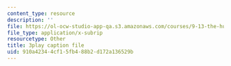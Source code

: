 ```yaml
---
content_type: resource
description: ''
file: https://ol-ocw-studio-app-qa.s3.amazonaws.com/courses/9-13-the-human-brain-spring-2019/910a42344cf15fb488b2d172a136529b_B4a0WdGp52g.vtt
file_type: application/x-subrip
resourcetype: Other
title: 3play caption file
uid: 910a4234-4cf1-5fb4-88b2-d172a136529b
---
```


